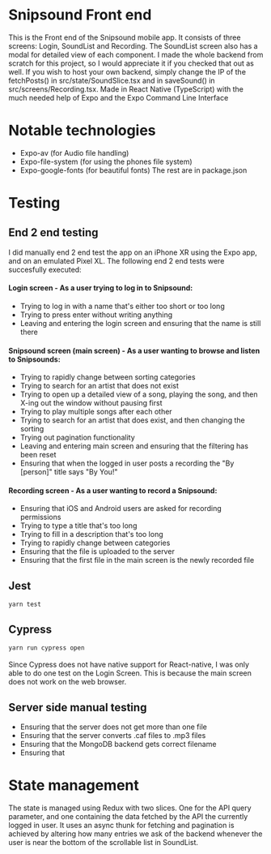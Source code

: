 # Snipsound Front end
This is the Front end of the Snipsound mobile app. It consists of three screens: Login, SoundList and Recording. The SoundList screen also has a modal for 
detailed view of each component. I made the whole backend from scratch for this project, so I would appreciate it if you checked that out as well. 
If you wish to host your own backend, simply change the IP of the fetchPosts() in src/state/SoundSlice.tsx and in saveSound() in src/screens/Recording.tsx.
Made in React Native (TypeScript) with the much needed help of Expo and the Expo Command Line Interface

# Notable technologies
* Expo-av (for Audio file handling)
* Expo-file-system (for using the phones file system)
* Expo-google-fonts (for beautiful fonts)
The rest are in package.json

# Testing
## End 2 end testing
I did manually end 2 end test the app on an iPhone XR using the Expo app, and on an emulated Pixel XL.
The following end 2 end tests were succesfully executed:
#### Login screen - As a user trying to log in to Snipsound:
* Trying to log in with a name that's either too short or too long
* Trying to press enter without writing anything
* Leaving and entering the login screen and ensuring that the name is still there
#### Snipsound screen (main screen) - As a user wanting to browse and listen to Snipsounds:
* Trying to rapidly change between sorting categories
* Trying to search for an artist that does not exist 
* Trying to open up a detailed view of a song, playing the song, and then X-ing out the window without pausing first
* Trying to play multiple songs after each other
* Trying to search for an artist that does exist, and then changing the sorting
* Trying out pagination functionality
* Leaving and entering main screen and ensuring that the filtering has been reset
* Ensuring that when the logged in user posts a recording the "By [person]" title says "By You!"
#### Recording screen - As a user wanting to record a Snipsound:
* Ensuring that iOS and Android users are asked for recording permissions
* Trying to type a title that's too long
* Trying to fill in a description that's too long
* Trying to rapidly change between categories
* Ensuring that the file is uploaded to the server
* Ensuring that the first file in the main screen is the newly recorded file
## Jest
`yarn test` 
## Cypress
`yarn run cypress open`</br></br>
Since Cypress does not have native support for React-native, I was only able to do one test on the Login Screen. This is because the main screen does not work
on the web browser. 
## Server side manual testing
* Ensuring that the server does not get more than one file
* Ensuring that the server converts .caf files to .mp3 files
* Ensuring that the MongoDB backend gets correct filename
* Ensuring that 

# State management
The state is managed using Redux with two slices. One for the API query parameter, and one containing the data fetched by the API the currently logged in user.
It uses an async thunk for fetching and pagination is achieved by altering how many entries we ask of the backend whenever the user is near the bottom of the 
scrollable list in SoundList.
